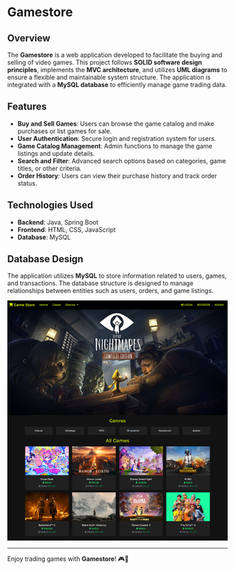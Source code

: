 # Gamestore

## Overview
The **Gamestore** is a web application developed to facilitate the buying and selling of video games. This project follows **SOLID software design principles**, implements the **MVC architecture**, and utilizes **UML diagrams** to ensure a flexible and maintainable system structure. The application is integrated with a **MySQL database** to efficiently manage game trading data.

## Features
- **Buy and Sell Games**: Users can browse the game catalog and make purchases or list games for sale.
- **User Authentication**: Secure login and registration system for users.
- **Game Catalog Management**: Admin functions to manage the game listings and update details.
- **Search and Filter**: Advanced search options based on categories, game titles, or other criteria.
- **Order History**: Users can view their purchase history and track order status.

## Technologies Used
- **Backend**: Java, Spring Boot
- **Frontend**: HTML, CSS, JavaScript
- **Database**: MySQL

## Database Design
The application utilizes **MySQL** to store information related to users, games, and transactions. The database structure is designed to manage relationships between entities such as users, orders, and game listings.

![Gamestore UI](https://github.com/iamnotbibia/Game-Store-Website/blob/main/assets/home_game.png?raw=true)

---
Enjoy trading games with **Gamestore**! 🎮🚀